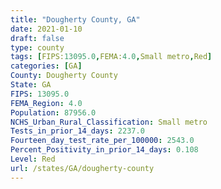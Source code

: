 ```yaml
---
title: "Dougherty County, GA"
date: 2021-01-10
draft: false
type: county
tags: [FIPS:13095.0,FEMA:4.0,Small metro,Red]
categories: [GA]
County: Dougherty County
State: GA
FIPS: 13095.0
FEMA_Region: 4.0
Population: 87956.0
NCHS_Urban_Rural_Classification: Small metro
Tests_in_prior_14_days: 2237.0
Fourteen_day_test_rate_per_100000: 2543.0
Percent_Positivity_in_prior_14_days: 0.108
Level: Red
url: /states/GA/dougherty-county
---
```



